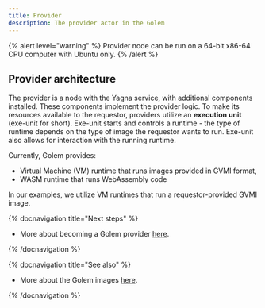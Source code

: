 ```yaml
---
title: Provider 
description: The provider actor in the Golem
---
```

{% alert level="warning" %}
Provider node can be run on a 64-bit x86-64 CPU computer with Ubuntu only.
{% /alert %}

## Provider architecture

The provider is a node with the Yagna service, with additional components installed. These components implement the provider logic. 
To make its resources available to the requestor, providers utilize an **execution unit** (exe-unit for short). Exe-unit starts and controls a runtime - the type of runtime depends on the type of image the requestor wants to run. Exe-unit also allows for interaction with the running runtime.

Currently, Golem provides:

- Virtual Machine (VM) runtime that runs images provided in GVMI format,
- WASM runtime that runs WebAssembly code

In our examples, we utilize VM runtimes that run a requestor-provided GVMI image.

{% docnavigation title="Next steps" %}

- More about becoming a Golem provider [here](/docs/providers).

{% /docnavigation %}


{% docnavigation title="See also" %}

- More about the Golem images [here](/docs/creators/javascript/guides/golem-images).

{% /docnavigation %}